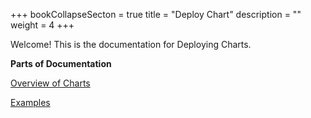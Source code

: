 +++
bookCollapseSecton = true
title = "Deploy Chart"
description = ""
weight = 4
+++

Welcome! This is the documentation for Deploying Charts.

**Parts of Documentation** 

[Overview of Charts](https://www.niveshopstree.tk/docs/reference/deploy-chart/overview/)
<br />

[Examples](https://www.niveshopstree.tk/docs/reference/deploy-chart/examples/) 

<br />



